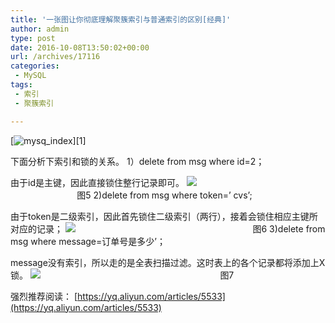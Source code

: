 ```yaml
---
title: '一张图让你彻底理解聚簇索引与普通索引的区别[经典]'
author: admin
type: post
date: 2016-10-08T13:50:02+00:00
url: /archives/17116
categories:
 - MySQL
tags:
 - 索引
 - 聚簇索引

---
```

[![mysq_index](https://blogstatic.haohtml.com//uploads/2023/09/mysq_index.png)][1]

下面分析下索引和锁的关系。
1）delete from msg where id=2；

由于id是主键，因此直接锁住整行记录即可。
![](https://blogstatic.haohtml.com//uploads/2023/09/2f67547e0caa0d1ea9bc7cb53966eedf70d49db3.png)                                                                                图5
2)delete from msg where token=’ cvs’;

由于token是二级索引，因此首先锁住二级索引（两行），接着会锁住相应主键所对应的记录；
![](https://blogstatic.haohtml.com//uploads/2023/09/e0ac34fd99404ccdee4ab1ec4889f47754ffcd82.png)                                                                        图6
3)delete from msg where message=订单号是多少’；

message没有索引，所以走的是全表扫描过滤。这时表上的各个记录都将添加上X锁。
![](https://blogstatic.haohtml.com//uploads/2023/09/aa9a94c735ec35cfe92cd5eca1015893aad8de58.png)                                                                         图7

强烈推荐阅读： [https://yq.aliyun.com/articles/5533](https://yq.aliyun.com/articles/5533)


